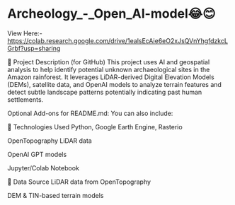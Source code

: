 # Archeology_-_Open_AI-model😂😊

View Here:-
https://colab.research.google.com/drive/1ealsEcAie6eO2xJsQVnYhgfdzkcLGrbf?usp=sharing


📌 Project Description (for GitHub)
This project uses AI and geospatial analysis to help identify potential unknown archaeological sites in the Amazon rainforest. It leverages LiDAR-derived Digital Elevation Models (DEMs), satellite data, and OpenAI models to analyze terrain features and detect subtle landscape patterns potentially indicating past human settlements.

Optional Add-ons for README.md:
You can also include:

🔧 Technologies Used
Python, Google Earth Engine, Rasterio

OpenTopography LiDAR data

OpenAI GPT models

Jupyter/Colab Notebook

📂 Data Source
LiDAR data from OpenTopography

DEM & TIN-based terrain models
